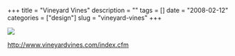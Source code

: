 +++
title = "Vineyard Vines"
description = ""
tags = []
date = "2008-02-12"
categories = ["design"]
slug = "vineyard-vines"
+++


 

  <div id="screens-thumbs" class="clearfix">
    <div class="txt-center" id="design-submission"><a href="http://www.vineyardvines.com/index.cfm"><img id='bluga-thumbnail-959' class='bluga-thumbnail large' src='//media.konigi.com/bluga/
wt47f27ef08b5f6_0.jpg'/></a></div>  
  </div>   
<p><a href="http://www.vineyardvines.com/index.cfm">http://www.vineyardvines.com/index.cfm</a></p>




